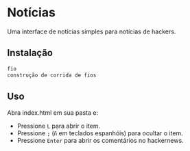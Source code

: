 # Notícias
Uma interface de notícias simples para notícias de hackers.

## Instalação

``` bash
fio
construção de corrida de fios
```

## Uso

Abra index.html em sua pasta e:

- Pressione `L` para abrir o item.
- Pressione `;` (`ñ` em teclados espanhóis) para ocultar o item.
- Pressione `Enter` para abrir os comentários no hackernews.

